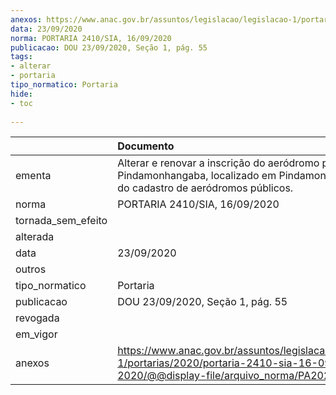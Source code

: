 ```yaml
---
anexos: https://www.anac.gov.br/assuntos/legislacao/legislacao-1/portarias/2020/portaria-2410-sia-16-09-2020/@@display-file/arquivo_norma/PA2020-2410.pdf
data: 23/09/2020
norma: PORTARIA 2410/SIA, 16/09/2020
publicacao: DOU 23/09/2020, Seção 1, pág. 55
tags:
- alterar
- portaria
tipo_normatico: Portaria
hide: 
- toc 
 
---
```


|                    | Documento                                                                                                                                         |
|:-------------------|:--------------------------------------------------------------------------------------------------------------------------------------------------|
| ementa             | Alterar e renovar a inscrição do aeródromo público de Pindamonhangaba, localizado em Pindamonhangaba/SP, do cadastro de aeródromos públicos.      |
| norma              | PORTARIA 2410/SIA, 16/09/2020                                                                                                                     |
| tornada_sem_efeito |                                                                                                                                                   |
| alterada           |                                                                                                                                                   |
| data               | 23/09/2020                                                                                                                                        |
| outros             |                                                                                                                                                   |
| tipo_normatico     | Portaria                                                                                                                                          |
| publicacao         | DOU 23/09/2020, Seção 1, pág. 55                                                                                                                  |
| revogada           |                                                                                                                                                   |
| em_vigor           |                                                                                                                                                   |
| anexos             | https://www.anac.gov.br/assuntos/legislacao/legislacao-1/portarias/2020/portaria-2410-sia-16-09-2020/@@display-file/arquivo_norma/PA2020-2410.pdf |